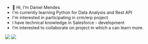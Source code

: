 - 👋 Hi, I’m Daniel Mendes
-  I'm currently learning Python for Data Analysis and Rest API
-  I'm interested in participating in crm/erp project
-  I have technical knowledge in Salesforce - development 
-  I’m interested to collaborate on project in which a can learn more. 

<div>
 <a href="https://www.linkedin.com/in/daniel-albuquerque-0a693215a/" rel="nofollow"><img src="https://img.shields.io/badge/-LinkedIn-%230077B5?style=for-the-badge&amp;logo=linkedin&amp;logoColor=white" style="max-width: 100%;"></a>
<a href="https://api.whatsapp.com/send?phone=5511964548597" rel="nofollow"><img src= "https://img.shields.io/badge/WhatsApp-25D366?style=for-the-badge&logo=whatsapp&logoColor=white"></a>
</div>
